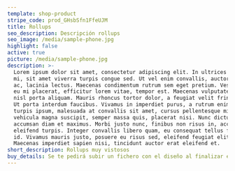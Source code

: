 ```yaml
---
template: shop-product
stripe_code: prod_GHsbSfn1FfeUJM
title: Rollups
seo_description: Descripción rollups
seo_image: /media/sample-phone.jpg
highlight: false
active: true
picture: /media/sample-phone.jpg
description: >-
  Lorem ipsum dolor sit amet, consectetur adipiscing elit. In ultrices blandit
  mi, sit amet viverra turpis congue sed. Ut vel enim convallis, auctor mauris
  ac, lacinia lectus. Maecenas condimentum rutrum sem eget pretium. Vestibulum
  eu mi placerat, efficitur lorem vitae, tempor est. Maecenas vulputate nulla et
  nisl porta aliquam. Mauris rhoncus tortor dolor, a feugiat velit fringilla at.
  Ut porta interdum faucibus. Vivamus in imperdiet purus, a rutrum enim. Donec
  turpis ipsum, malesuada at convallis sit amet, cursus pellentesque mi. Proin
  vehicula magna suscipit, semper massa quis, placerat nisi. Nunc dictum
  accumsan diam et maximus. Morbi justo nunc, finibus non risus in, accumsan
  eleifend turpis. Integer convallis libero quam, eu consequat tellus fringilla
  id. Vivamus mauris justo, posuere eu risus sed, eleifend feugiat elit.
  Maecenas imperdiet sapien nisi, tincidunt auctor erat eleifend et.
short_description: Rollups muy vistosos
buy_details: Se te pedirá subir un fichero con el diseño al finalizar el proceso de compra.
---
```

